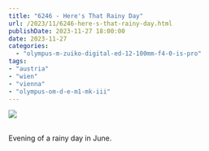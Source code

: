 ```yaml
---
title: "6246 - Here's That Rainy Day"
url: /2023/11/6246-here-s-that-rainy-day.html
publishDate: 2023-11-27 18:00:00
date: 2023-11-27
categories:
  - "olympus-m-zuiko-digital-ed-12-100mm-f4-0-is-pro"
tags:
- "austria"
- "wien"
- "vienna"
- "olympus-om-d-e-m1-mk-iii"
---
```

<div class="container">
<div class="center"><a target="_blank" href="https://d25zfm9zpd7gm5.cloudfront.net/1200x1200/2020/20200603_193719_lr.jpg"><img class="webfeedsFeaturedVisual" src="https://d25zfm9zpd7gm5.cloudfront.net/0600x0600/2020/20200603_193719_lr.jpg" /></a></div>
</div>
<br />

Evening of a rainy day in June.
